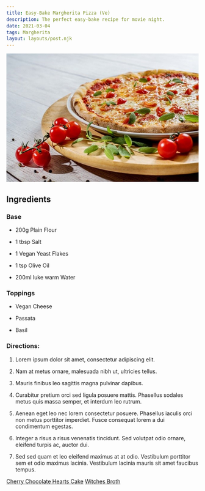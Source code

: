 ```yaml
---
title: Easy-Bake Margherita Pizza (Ve)
description: The perfect easy-bake recipe for movie night. 
date: 2021-03-04
tags: Margherita
layout: layouts/post.njk
---
```

<img class="d-block w-100 img-responsive" src="/img/PizzaEasyBakes.jpg" alt="An image of a cheese and tomato pizza">

## Ingredients

### Base

* 200g Plain Flour

* 1 tbsp Salt

* 1 Vegan Yeast Flakes

* 1 tsp Olive Oil

* 200ml luke warm Water

### Toppings

* Vegan Cheese

* Passata 

* Basil


### Directions: 

1. Lorem ipsum dolor sit amet, consectetur adipiscing elit.

2. Nam at metus ornare, malesuada nibh ut, ultricies tellus.

3. Mauris finibus leo sagittis magna pulvinar dapibus.

4. Curabitur pretium orci sed ligula posuere mattis.
Phasellus sodales metus quis massa semper, et interdum leo rutrum.

5. Aenean eget leo nec lorem consectetur posuere.
Phasellus iaculis orci non metus porttitor imperdiet.
Fusce consequat lorem a dui condimentum egestas.

6. Integer a risus a risus venenatis tincidunt.
Sed volutpat odio ornare, eleifend turpis ac, auctor dui.

7. Sed sed quam et leo eleifend maximus at at odio.
Vestibulum porttitor sem et odio maximus lacinia.
Vestibulum lacinia mauris sit amet faucibus tempus.


<a href="{{ '/posts/firstpost/' | url }}">Cherry Chocolate Hearts Cake</a>
<a href="{{ '/posts/thirdpost/' | url }}">Witches Broth</a>


